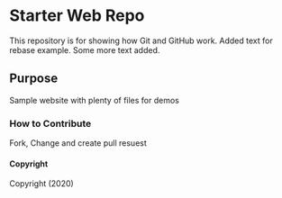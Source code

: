 # Starter Web Repo

This repository is for showing how Git and GitHub work.
Added text for rebase example. Some more text added.

## Purpose

Sample website with plenty of files for demos

### How to Contribute
Fork, Change and create pull resuest

#### Copyright
Copyright (2020)